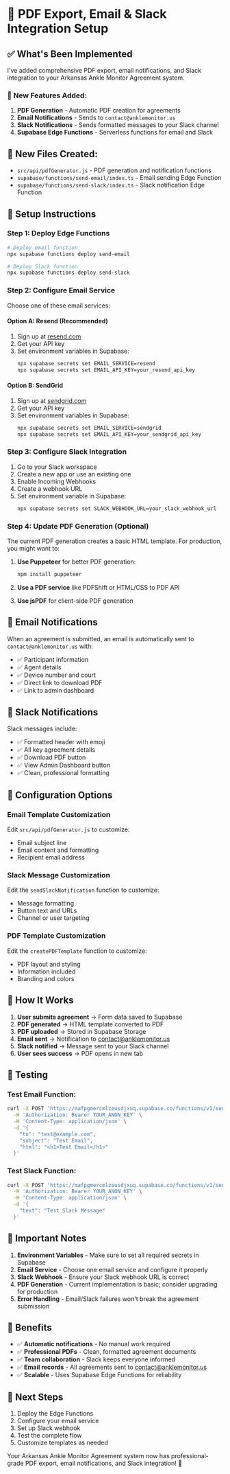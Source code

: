 # 📧 PDF Export, Email & Slack Integration Setup

## ✅ **What's Been Implemented**

I've added comprehensive PDF export, email notifications, and Slack integration to your Arkansas Ankle Monitor Agreement system.

### **🔧 New Features Added:**

1. **PDF Generation** - Automatic PDF creation for agreements
2. **Email Notifications** - Sends to `contact@anklemonitor.us`
3. **Slack Notifications** - Sends formatted messages to your Slack channel
4. **Supabase Edge Functions** - Serverless functions for email and Slack

## 📁 **New Files Created:**

- `src/api/pdfGenerator.js` - PDF generation and notification functions
- `supabase/functions/send-email/index.ts` - Email sending Edge Function
- `supabase/functions/send-slack/index.ts` - Slack notification Edge Function

## 🚀 **Setup Instructions**

### **Step 1: Deploy Edge Functions**

```bash
# Deploy email function
npx supabase functions deploy send-email

# Deploy Slack function
npx supabase functions deploy send-slack
```

### **Step 2: Configure Email Service**

Choose one of these email services:

#### **Option A: Resend (Recommended)**
1. Sign up at [resend.com](https://resend.com)
2. Get your API key
3. Set environment variables in Supabase:
   ```bash
   npx supabase secrets set EMAIL_SERVICE=resend
   npx supabase secrets set EMAIL_API_KEY=your_resend_api_key
   ```

#### **Option B: SendGrid**
1. Sign up at [sendgrid.com](https://sendgrid.com)
2. Get your API key
3. Set environment variables in Supabase:
   ```bash
   npx supabase secrets set EMAIL_SERVICE=sendgrid
   npx supabase secrets set EMAIL_API_KEY=your_sendgrid_api_key
   ```

### **Step 3: Configure Slack Integration**

1. Go to your Slack workspace
2. Create a new app or use an existing one
3. Enable Incoming Webhooks
4. Create a webhook URL
5. Set environment variable in Supabase:
   ```bash
   npx supabase secrets set SLACK_WEBHOOK_URL=your_slack_webhook_url
   ```

### **Step 4: Update PDF Generation (Optional)**

The current PDF generation creates a basic HTML template. For production, you might want to:

1. **Use Puppeteer** for better PDF generation:
   ```bash
   npm install puppeteer
   ```

2. **Use a PDF service** like PDFShift or HTML/CSS to PDF API

3. **Use jsPDF** for client-side PDF generation

## 📧 **Email Notifications**

When an agreement is submitted, an email is automatically sent to `contact@anklemonitor.us` with:

- ✅ Participant information
- ✅ Agent details
- ✅ Device number and court
- ✅ Direct link to download PDF
- ✅ Link to admin dashboard

## 💬 **Slack Notifications**

Slack messages include:

- ✅ Formatted header with emoji
- ✅ All key agreement details
- ✅ Download PDF button
- ✅ View Admin Dashboard button
- ✅ Clean, professional formatting

## 🔧 **Configuration Options**

### **Email Template Customization**
Edit `src/api/pdfGenerator.js` to customize:
- Email subject line
- Email content and formatting
- Recipient email address

### **Slack Message Customization**
Edit the `sendSlackNotification` function to customize:
- Message formatting
- Button text and URLs
- Channel or user targeting

### **PDF Template Customization**
Edit the `createPDFTemplate` function to customize:
- PDF layout and styling
- Information included
- Branding and colors

## 🎯 **How It Works**

1. **User submits agreement** → Form data saved to Supabase
2. **PDF generated** → HTML template converted to PDF
3. **PDF uploaded** → Stored in Supabase Storage
4. **Email sent** → Notification to contact@anklemonitor.us
5. **Slack notified** → Message sent to your Slack channel
6. **User sees success** → PDF opens in new tab

## 🧪 **Testing**

### **Test Email Function:**
```bash
curl -X POST 'https://mafpgmercmlzeusdjxuq.supabase.co/functions/v1/send-email' \
  -H 'Authorization: Bearer YOUR_ANON_KEY' \
  -H 'Content-Type: application/json' \
  -d '{
    "to": "test@example.com",
    "subject": "Test Email",
    "html": "<h1>Test Email</h1>"
  }'
```

### **Test Slack Function:**
```bash
curl -X POST 'https://mafpgmercmlzeusdjxuq.supabase.co/functions/v1/send-slack' \
  -H 'Authorization: Bearer YOUR_ANON_KEY' \
  -H 'Content-Type: application/json' \
  -d '{
    "text": "Test Slack Message"
  }'
```

## 🚨 **Important Notes**

1. **Environment Variables** - Make sure to set all required secrets in Supabase
2. **Email Service** - Choose one email service and configure it properly
3. **Slack Webhook** - Ensure your Slack webhook URL is correct
4. **PDF Generation** - Current implementation is basic; consider upgrading for production
5. **Error Handling** - Email/Slack failures won't break the agreement submission

## 🎉 **Benefits**

- ✅ **Automatic notifications** - No manual work required
- ✅ **Professional PDFs** - Clean, formatted agreement documents
- ✅ **Team collaboration** - Slack keeps everyone informed
- ✅ **Email records** - All agreements sent to contact@anklemonitor.us
- ✅ **Scalable** - Uses Supabase Edge Functions for reliability

## 🔄 **Next Steps**

1. Deploy the Edge Functions
2. Configure your email service
3. Set up Slack webhook
4. Test the complete flow
5. Customize templates as needed

Your Arkansas Ankle Monitor Agreement system now has professional-grade PDF export, email notifications, and Slack integration! 🚀
